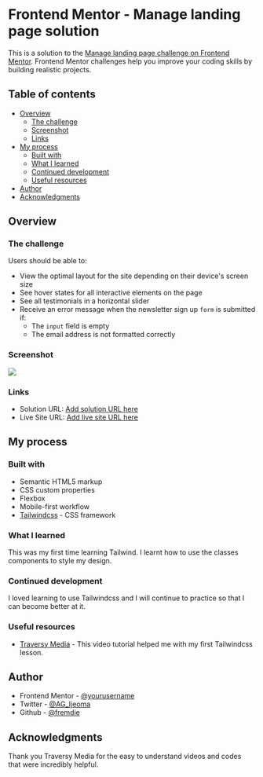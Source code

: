 # Frontend Mentor - Manage landing page solution

This is a solution to the [Manage landing page challenge on Frontend Mentor](https://www.frontendmentor.io/challenges/manage-landing-page-SLXqC6P5). Frontend Mentor challenges help you improve your coding skills by building realistic projects. 

## Table of contents

- [Overview](#overview)
  - [The challenge](#the-challenge)
  - [Screenshot](#screenshot)
  - [Links](#links)
- [My process](#my-process)
  - [Built with](#built-with)
  - [What I learned](#what-i-learned)
  - [Continued development](#continued-development)
  - [Useful resources](#useful-resources)
- [Author](#author)
- [Acknowledgments](#acknowledgments)


## Overview

### The challenge

Users should be able to:

- View the optimal layout for the site depending on their device's screen size
- See hover states for all interactive elements on the page
- See all testimonials in a horizontal slider
- Receive an error message when the newsletter sign up `form` is submitted if:
  - The `input` field is empty
  - The email address is not formatted correctly

### Screenshot

![](./screenshot.jpg)


### Links

- Solution URL: [Add solution URL here](https://github.com/fremdie/my-manage-landing-page-sol)
- Live Site URL: [Add live site URL here](https://your-live-site-url.com)

## My process

### Built with

- Semantic HTML5 markup
- CSS custom properties
- Flexbox
- Mobile-first workflow
- [Tailwindcss](https://tailwindcss.com/) - CSS framework


### What I learned

This was my first time learning Tailwind. I learnt how to use the classes components to style my design.


### Continued development

I loved learning to use Tailwindcss and I will continue to practice so that I can become better at it.

### Useful resources

- [Traversy Media](https://youtu.be/dFgzHOX84xQ) - This video tutorial helped me with my first Tailwindcss lesson.


## Author

- Frontend Mentor - [@yourusername](https://www.frontendmentor.io/profile/fremdie)
- Twitter - [@AG_Ijeoma](https://www.twitter.com/AG_Ijeoma)
- Github - [@fremdie](https://www.github.com/fremdie)


## Acknowledgments

Thank you Traversy Media for the easy to understand videos and codes that were incredibly helpful.

